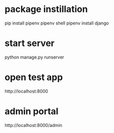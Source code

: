 # package instillation 
pip install pipenv
pipenv shell
pipenv install django

# start server
python manage.py runserver

# open test app
http://localhost:8000

# admin portal
http://localhost:8000/admin